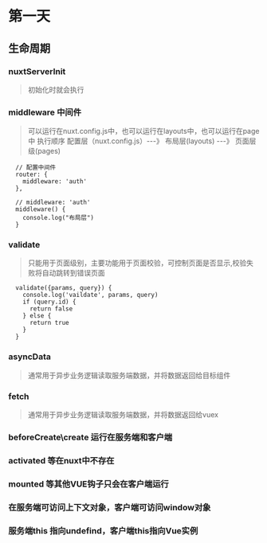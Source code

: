 # 第一天
## 生命周期
### nuxtServerInit
> 初始化时就会执行

### middleware 中间件
> 可以运行在nuxt.config.js中，也可以运行在layouts中，也可以运行在page中  执行顺序 配置层（nuxt.config.js）---》 布局层(layouts) ---》 页面层级(pages)
```
  // 配置中间件
  router: {
    middleware: 'auth'
  },
```
```
  // middleware: 'auth'
  middleware() {
    console.log("布局层")
  }
```
### validate 
> 只能用于页面级别，主要功能用于页面校验，可控制页面是否显示,校验失败将自动跳转到错误页面
```
  validate({params, query}) {
    console.log('vaildate', params, query)
    if (query.id) {
      return false
    } else {
      return true
    }
  }
```

### asyncData 
> 通常用于异步业务逻辑读取服务端数据，并将数据返回给目标组件

### fetch 
> 通常用于异步业务逻辑读取服务端数据，并将数据返回给vuex

### beforeCreate\create 运行在服务端和客户端

### activated 等在nuxt中不存在

### mounted 等其他VUE钩子只会在客户端运行

### 在服务端可访问上下文对象，客户端可访问window对象

### 服务端this 指向undefind，客户端this指向Vue实例
